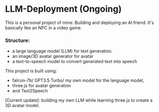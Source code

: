 # LLM-Deployment (Ongoing)
This is a personal project of mine: Building and deploying an AI friend. It's basically like an NPC in a video game.
### Structure:
  - a large language model (LLM) for text generation.
  - an image/3D avatar generator for avatar
  - a text-to-speech model to convert generated text into speech

This project is built using:

  - falcon-7b/ GPT3.5 Turbo/ my own model for the language model, 
  - three.js for avatar generation
  - and Text2Speech

[Current update]: building my own LLM while learning three.js to create a 3D avatar model.
